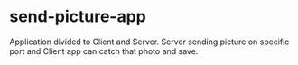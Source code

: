 # send-picture-app
Application divided to Client and Server. Server sending picture on specific port and Client app can catch that photo and save.
